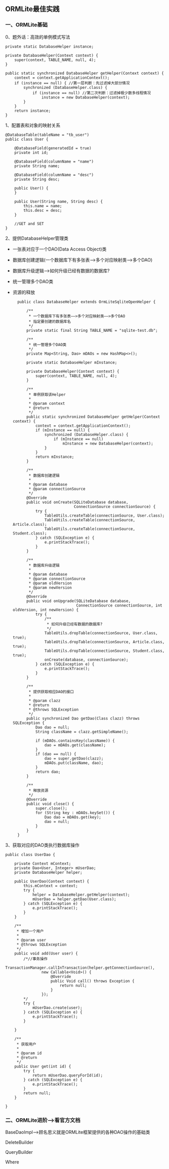 ## ORMLite最佳实践

### 一、ORMLite基础

0、题外话：高效的单例模式写法

    private static DatabaseHelper instance;

    private DatabaseHelper(Context context) {
        super(context, TABLE_NAME, null, 4);
    }

    public static synchronized DatabaseHelper getHelper(Context context) {
        context = context.getApplicationContext();
        if (instance == null) { //第一层判断：先过滤掉大部分情况
            synchronized (DatabaseHelper.class) {
                if (instance == null) //第二次判断：过滤掉极少数多线程情况
                    instance = new DatabaseHelper(context);
            }
        }
        return instance;
    }

1、配置表和对象的映射关系

	@DatabaseTable(tableName = "tb_user")
	public class User {
	
	    @DatabaseField(generatedId = true)
	    private int id;
	
	    @DatabaseField(columnName = "name")
	    private String name;
	
	    @DatabaseField(columnName = "desc")
	    private String desc;
	
	    public User() {
	    }
	
	    public User(String name, String desc) {
	        this.name = name;
	        this.desc = desc;
	    }
		
		//GET and SET
	}

2、提供DatabaseHelper管理类

- 一张表对应于一个DAO(Data Access Object)类
- 数据库创建逻辑(一个数据库下有多张表——>多个对应映射类——>多个DAO)
- 数据库升级逻辑——>如何升级已经有数据的数据库?
- 统一管理多个DAO类
- 资源的释放

		public class DatabaseHelper extends OrmLiteSqliteOpenHelper {
	
		    /**
		     * 一个数据库下有多张表——>多个对应映射类——>多个DAO
		     * 指定要创建的数据库名
		     */
		    private static final String TABLE_NAME = "sqlite-test.db";
		
		    /**
		     * 统一管理多个DAO类
		     */
		    private Map<String, Dao> mDAOs = new HashMap<>();
		
		    private static DatabaseHelper mInstance;
		
		    private DatabaseHelper(Context context) {
		        super(context, TABLE_NAME, null, 4);
		    }
		
		    /**
		     * 单例获取该Helper
		     *
		     * @param context
		     * @return
		     */
		    public static synchronized DatabaseHelper getHelper(Context context) {
		        context = context.getApplicationContext();
		        if (mInstance == null) {
		            synchronized (DatabaseHelper.class) {
		                if (mInstance == null)
		                    mInstance = new DatabaseHelper(context);
		            }
		        }
		        return mInstance;
		    }
		
		    /**
		     * 数据库创建逻辑
		     *
		     * @param database
		     * @param connectionSource
		     */
		    @Override
		    public void onCreate(SQLiteDatabase database,
		                         ConnectionSource connectionSource) {
		        try {
		            TableUtils.createTable(connectionSource, User.class);
		            TableUtils.createTable(connectionSource, Article.class);
		            TableUtils.createTable(connectionSource, Student.class);
		        } catch (SQLException e) {
		            e.printStackTrace();
		        }
		    }
		
		    /**
		     * 数据库升级逻辑
		     *
		     * @param database
		     * @param connectionSource
		     * @param oldVersion
		     * @param newVersion
		     */
		    @Override
		    public void onUpgrade(SQLiteDatabase database,
		                          ConnectionSource connectionSource, int oldVersion, int newVersion) {
		        try {
		            /**
		             * 如何升级已经有数据的数据库?
		             */
		            TableUtils.dropTable(connectionSource, User.class, true);
		            TableUtils.dropTable(connectionSource, Article.class, true);
		            TableUtils.dropTable(connectionSource, Student.class, true);
		            onCreate(database, connectionSource);
		        } catch (SQLException e) {
		            e.printStackTrace();
		        }
		    }
		
		    /**
		     * 提供获取相应DAO的接口
		     *
		     * @param clazz
		     * @return
		     * @throws SQLException
		     */
		    public synchronized Dao getDao(Class clazz) throws SQLException {
		        Dao dao = null;
		        String className = clazz.getSimpleName();
		
		        if (mDAOs.containsKey(className)) {
		            dao = mDAOs.get(className);
		        }
		        if (dao == null) {
		            dao = super.getDao(clazz);
		            mDAOs.put(className, dao);
		        }
		        return dao;
		    }
		
		    /**
		     * 释放资源
		     */
		    @Override
		    public void close() {
		        super.close();
		        for (String key : mDAOs.keySet()) {
		            Dao dao = mDAOs.get(key);
		            dao = null;
		        }
		    }
		}

3、获取对应的DAO类执行数据库操作

	public class UserDao {
	
	    private Context mContext;
	    private Dao<User, Integer> mUserDao;
	    private DatabaseHelper helper;
	
	    public UserDao(Context context) {
	        this.mContext = context;
	        try {
	            helper = DatabaseHelper.getHelper(context);
	            mUserDao = helper.getDao(User.class);
	        } catch (SQLException e) {
	            e.printStackTrace();
	        }
	    }
	
	    /**
	     * 增加一个用户
	     *
	     * @param user
	     * @throws SQLException
	     */
	    public void add(User user) {
	        /*//事务操作
	        TransactionManager.callInTransaction(helper.getConnectionSource(),
					new Callable<Void>() {
						@Override
						public Void call() throws Exception {
							return null;
						}
					});
			*/
	        try {
	            mUserDao.create(user);
	        } catch (SQLException e) {
	            e.printStackTrace();
	        }
	
	    }
	
	    /**
	     * 获取用户
	     *
	     * @param id
	     * @return
	     */
	    public User get(int id) {
	        try {
	            return mUserDao.queryForId(id);
	        } catch (SQLException e) {
	            e.printStackTrace();
	        }
	        return null;
	    }
	
	}

### 二、ORMLite进阶——>看官方文档

BaseDaoImpl——>顾名思义就是ORMLite框架提供的各种DAO操作的基础类

DeleteBuilder

QueryBuilder

Where
